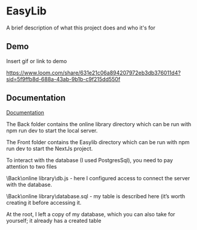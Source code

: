 
# EasyLib

A brief description of what this project does and who it's for


## Demo

Insert gif or link to demo

https://www.loom.com/share/631e21c06a894207972eb3db376011d4?sid=5f9ffb8d-688a-43ab-9b1b-c9f215dd550f



## Documentation

[Documentation](https://linktodocumentation)

The Back folder contains the online library directory which can be run with 
                        npm run dev 
to start the local server.

The Front folder contains the Easylib directory which can be run with 
                        npm run dev 
to start the NextJs project.


To interact with the database (I used PostgresSql), you need to pay attention to two files 

\Back\online library\db.js - here I configured access to connect the server with the database.


\Back\online library\database.sql - my table is described here (it’s worth creating it before accessing it.

At the root, I left a copy of my database, which you can also take for yourself; it already has a created table